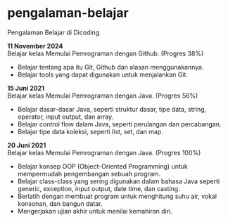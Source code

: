 # pengalaman-belajar

Pengalaman Belajar di Dicoding  

**11 November 2024**  
Belajar kelas Memulai Pemrograman dengan Github. (Progres 38%)  
* Belajar tentang apa itu Git, Github dan alasan menggunakannya.
* Belajar tools yang dapat digunakan untuk menjalankan Git.

**15 Juni 2021**<br>
Belajar kelas Memulai Pemrograman dengan Java. (Progres 56%)  
* Belajar dasar-dasar Java, seperti struktur dasar, tipe data, string, operator, input output, dan array.
* Belajar control flow dalam Java, seperti perulangan dan percabangan.
* Belajar tipe data koleksi, seperti list, set, dan map.

**20 Juni 2021**<br>
Belajar kelas Memulai Pemrograman dengan Java. (Progres 100%)
* Belajar konsep OOP (Object-Oriented Programming) untuk mempermudah pengembangan sebuah program.
* Belajar class-class yang sering digunakan dalam bahasa Java seperti generic, exception, input output, date time, dan casting.
* Berlatih dengan membuat program untuk menghitung suhu air, vokal konsonan, dan bangun datar.
* Mengerjakan ujian akhir untuk menilai kemahiran diri.
